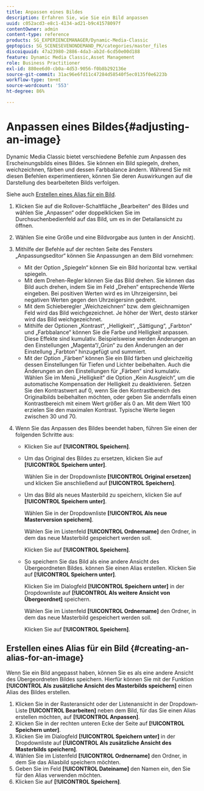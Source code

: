 ```yaml
---
title: Anpassen eines Bildes
description: Erfahren Sie, wie Sie ein Bild anpassen
uuid: c052acd3-e8c1-4134-ad21-b9c41578097f
contentOwner: admin
content-type: reference
products: SG_EXPERIENCEMANAGER/Dynamic-Media-Classic
geptopics: SG_SCENESEVENONDEMAND_PK/categories/master_files
discoiquuid: 47a23980-2886-4da3-ab2d-6cd50e00d188
feature: Dynamic Media Classic,Asset Management
role: Business Practitioner
exl-id: 880ee6d0-cb0a-4d53-9056-f0b8b292136e
source-git-commit: 31ac96e6fd11c47284d58540f5ec0135f0e6223b
workflow-type: tm+mt
source-wordcount: '553'
ht-degree: 86%

---
```


# Anpassen eines Bildes{#adjusting-an-image}

Dynamic Media Classic bietet verschiedene Befehle zum Anpassen des Erscheinungsbilds eines Bildes. Sie können ein Bild spiegeln, drehen, weichzeichnen, färben und dessen Farbbalance ändern. Während Sie mit diesen Befehlen experimentieren, können Sie deren Auswirkungen auf die Darstellung des bearbeiteten Bilds verfolgen.

Siehe auch [Erstellen eines Alias für ein Bild](adjusting-image.md#creating_an_alias_for_an_image).

1. Klicken Sie auf die Rollover-Schaltfläche „Bearbeiten“ des Bildes und wählen Sie „Anpassen“ oder doppelklicken Sie im Durchsuchenbedienfeld auf das Bild, um es in der Detailansicht zu öffnen.
1. Wählen Sie eine Größe und eine Bildvorgabe aus (unten in der Ansicht).
1. Mithilfe der Befehle auf der rechten Seite des Fensters „Anpassungseditor“ können Sie Anpassungen an dem Bild vornehmen:

   * Mit der Option „Spiegeln“ können Sie ein Bild horizontal bzw. vertikal spiegeln.
   * Mit dem Drehen-Regler können Sie das Bild drehen. Sie können das Bild auch drehen, indem Sie im Feld „Drehen“ entsprechende Werte eingeben. Bei positiven Werten wird es im Uhrzeigersinn, bei negativen Werten gegen den Uhrzeigersinn gedreht.
   * Mit dem Schieberegler „Weichzeichnen“ bzw. dem gleichnamigen Feld wird das Bild weichgezeichnet. Je höher der Wert, desto stärker wird das Bild weichgezeichnet.
   * Mithilfe der Optionen „Kontrast“, „Helligkeit“, „Sättigung“, „Farbton“ und „Farbbalance“ können Sie die Farbe und Helligkeit anpassen. Diese Effekte sind kumulativ. Beispielsweise werden Änderungen an den Einstellungen „Magenta“/„Grün“ zu den Änderungen an der Einstellung „Farbton“ hinzugefügt und summiert.
   * Mit der Option „Färben“ können Sie ein Bild färben und gleichzeitig dessen Einstellungen für Tiefen und Lichter beibehalten. Auch die Änderungen an den Einstellungen für „Färben“ sind kumulativ. Wählen Sie im Menü „Helligkeit“ die Option „Kein Ausgleich“, um die automatische Kompensation der Helligkeit zu deaktivieren. Setzen Sie den Kontrastwert auf 0, wenn Sie den Kontrastbereich des Originalbilds beibehalten möchten, oder geben Sie andernfalls einen Kontrastbereich mit einem Wert größer als 0 an. Mit dem Wert 100 erzielen Sie den maximalen Kontrast. Typische Werte liegen zwischen 30 und 70.

1. Wenn Sie das Anpassen des Bildes beendet haben, führen Sie einen der folgenden Schritte aus:

   * Klicken Sie auf **[!UICONTROL Speichern]**.
   * Um das Original des Bildes zu ersetzen, klicken Sie auf **[!UICONTROL Speichern unter]**.

      Wählen Sie in der Dropdownliste **[!UICONTROL Original ersetzen]** und klicken Sie anschließend auf **[!UICONTROL Speichern]**.

   * Um das Bild als neues Masterbild zu speichern, klicken Sie auf **[!UICONTROL Speichern unter]**.

      Wählen Sie in der Dropdownliste **[!UICONTROL Als neue Masterversion speichern]**.

      Wählen Sie im Listenfeld **[!UICONTROL Ordnername]** den Ordner, in dem das neue Masterbild gespeichert werden soll.

      Klicken Sie auf **[!UICONTROL Speichern]**.

   * So speichern Sie das Bild als eine andere Ansicht des Übergeordneten Bildes. können Sie einen Alias erstellen. Klicken Sie auf **[!UICONTROL Speichern unter]**.

      Klicken Sie im Dialogfeld **[!UICONTROL Speichern unter]** in der Dropdownliste auf **[!UICONTROL Als weitere Ansicht von Übergeordnet]** speichern.

      Wählen Sie im Listenfeld **[!UICONTROL Ordnername]** den Ordner, in dem das neue Masterbild gespeichert werden soll.

      Klicken Sie auf **[!UICONTROL Speichern]**.

## Erstellen eines Alias für ein Bild {#creating-an-alias-for-an-image}

Wenn Sie ein Bild angepasst haben, können Sie es als eine andere Ansicht des Übergeordneten Bildes speichern. Hierfür können Sie mit der Funktion **[!UICONTROL Als zusätzliche Ansicht des Masterbilds speichern]** einen Alias des Bildes erstellen.

1. Klicken Sie in der Rasteransicht oder der Listenansicht in der Dropdown-Liste **[!UICONTROL Bearbeiten]** neben dem Bild, für das Sie einen Alias erstellen möchten, auf **[!UICONTROL Anpassen]**.
1. Klicken Sie in der rechten unteren Ecke der Seite auf **[!UICONTROL Speichern unter]**.
1. Klicken Sie im Dialogfeld **[!UICONTROL Speichern unter]** in der Dropdownliste auf **[!UICONTROL Als zusätzliche Ansicht des Masterbilds speichern]**.
1. Wählen Sie im Listenfeld **[!UICONTROL Ordnername]** den Ordner, in dem Sie das Aliasbild speichern möchten.
1. Geben Sie im Feld **[!UICONTROL Dateiname]** den Namen ein, den Sie für den Alias verwenden möchten.
1. Klicken Sie auf **[!UICONTROL Speichern]**.
